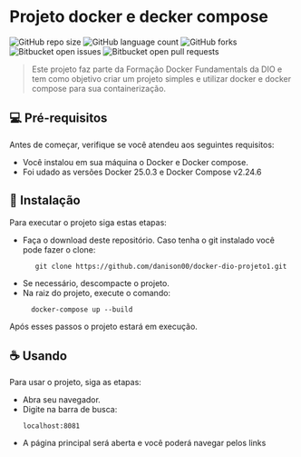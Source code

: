 # Projeto docker e decker compose

![GitHub repo size](https://img.shields.io/github/repo-size/danison00/docker-dio-projeto1?style=for-the-badge)
![GitHub language count](https://img.shields.io/github/languages/count/danison00/docker-dio-projeto1?style=for-the-badge)
![GitHub forks](https://img.shields.io/github/forks/danison00/docker-dio-projeto1?style=for-the-badge)
![Bitbucket open issues](https://img.shields.io/bitbucket/issues/danison00/docker-dio-projeto1?style=for-the-badge)
![Bitbucket open pull requests](https://img.shields.io/bitbucket/pr-raw/danison00/docker-dio-projeto1?style=for-the-badge)


> Este projeto faz parte da Formação Docker Fundamentals da DIO e tem como objetivo criar um projeto simples e utilizar docker e docker compose para sua containerização.


## 💻 Pré-requisitos

Antes de começar, verifique se você atendeu aos seguintes requisitos:

- Você instalou em sua máquina o Docker e Docker compose.
- Foi udado as versões Docker 25.0.3 e Docker Compose v2.24.6
## 🚀 Instalação

Para executar o projeto siga estas etapas:

- Faça o download deste repositório. Caso tenha o git instalado você pode fazer o clone:
  ```
     git clone https://github.com/danison00/docker-dio-projeto1.git
  ```
- Se necessário, descompacte o projeto.
- Na raiz do projeto, execute o comando:
  ```
    docker-compose up --build
  ```
Após esses passos o projeto estará em execução.


## ☕ Usando

Para usar o projeto, siga as etapas:
- Abra seu navegador.
- Digite na barra de busca:
  ```
  localhost:8081
  ```
- A página principal será aberta e você poderá navegar pelos links
